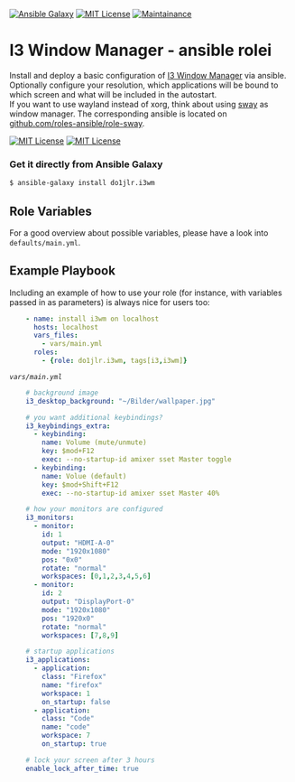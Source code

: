 [![Ansible Galaxy](https://ansible.l3d.space/svg/l3d.i3wm.svg)](https://galaxy.ansible.com/l3d/i3wm)
[![MIT License](https://ansible.l3d.space/svg/l3d.i3wm_license.svg)](LICENSE)
[![Maintainance](https://ansible.l3d.space/svg/l3d.i3wm_maintainance.svg)](https://ansible.l3d.space/#l3d.i3wm)

I3 Window Manager - ansible rolei
=========================================

Install and deploy a basic configuration of [I3 Window Manager](https://i3wm.org/) via ansible.<br/>
Optionally configure your resolution, which applications will be bound to which screen and what will be included in the autostart.<br/>
If you want to use wayland instead of xorg, think about using [sway](https://swaywm.org/) as window manager. The corresponding ansible is located on [github.com/roles-ansible/role-sway](https://github.com/roles-ansible/role-sway.git).

[![MIT License](https://raw.githubusercontent.com/chaos-bodensee/role-i3wm/master/.github/license.svg?sanitize=true)](https://github.com/chaos-bodensee/role-i3wm/blob/master/LICENSE)
[![MIT License](https://raw.githubusercontent.com/chaos-bodensee/role-i3wm/master/.github/galaxy.svg?sanitize=true)](https://galaxy.ansible.com/do1jlr/i3wm)

### Get it directly from Ansible Galaxy
```bash
$ ansible-galaxy install do1jlr.i3wm
```

 Role Variables
--------------

For a good overview about possible variables, please have a look into ``defaults/main.yml``.

 Example Playbook
----------------

Including an example of how to use your role (for instance, with variables passed in as parameters) is always nice for users too:

```yaml
    - name: install i3wm on localhost
      hosts: localhost
      vars_files:
        - vars/main.yml
      roles:
        - {role: do1jlr.i3wm, tags[i3,i3wm]}
```
*`vars/main.yml`*

```yaml
    # background image
    i3_desktop_background: "~/Bilder/wallpaper.jpg"

    # you want additional keybindings?
    i3_keybindings_extra:
      - keybinding:
        name: Volume (mute/unmute)
        key: $mod+F12
        exec: --no-startup-id amixer sset Master toggle
      - keybinding:
        name: Volue (default)
        key: $mod+Shift+F12
        exec: --no-startup-id amixer sset Master 40%

    # how your monitors are configured
    i3_monitors:
      - monitor:
        id: 1
        output: "HDMI-A-0"
        mode: "1920x1080"
        pos: "0x0"
        rotate: "normal"
        workspaces: [0,1,2,3,4,5,6]
      - monitor:
        id: 2
        output: "DisplayPort-0"
        mode: "1920x1080"
        pos: "1920x0"
        rotate: "normal"
        workspaces: [7,8,9]

    # startup applications
    i3_applications:
      - application:
        class: "Firefox"
        name: "firefox"
        workspace: 1
        on_startup: false
      - application:
        class: "Code"
        name: "code"
        workspace: 7
        on_startup: true

    # lock your screen after 3 hours
    enable_lock_after_time: true
```
